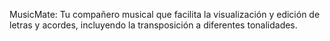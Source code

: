 MusicMate: Tu compañero musical que facilita la visualización y edición de letras y acordes, incluyendo la transposición a diferentes tonalidades.
